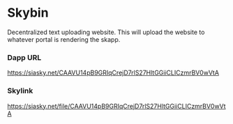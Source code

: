 # Skybin

Decentralized text uploading website. This will upload the website to whatever portal is rendering the skapp.

### Dapp URL
https://siasky.net/CAAVU14pB9GRIqCrejD7rlS27HltGGiiCLICzmrBV0wVtA

### Skylink
https://siasky.net/file/CAAVU14pB9GRIqCrejD7rlS27HltGGiiCLICzmrBV0wVtA
